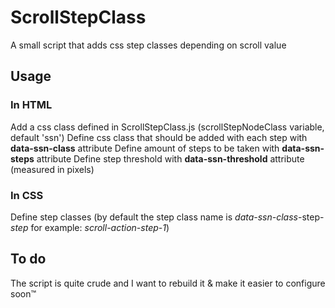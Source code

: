 # ScrollStepClass
A small script that adds css step classes depending on scroll value

## Usage

### In HTML

Add a css class defined in ScrollStepClass.js (scrollStepNodeClass variable, default 'ssn')
Define css class that should be added with each step with **data-ssn-class** attribute
Define amount of steps to be taken with **data-ssn-steps** attribute
Define step threshold with **data-ssn-threshold** attribute (measured in pixels)

### In CSS

Define step classes (by default the step class name is *data-ssn-class*-step-*step* for example: *scroll-action-step-1*)

## To do

The script is quite crude and I want to rebuild it & make it easier to configure soon™ 